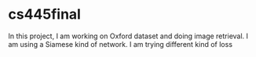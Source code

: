# cs445final
In this project, I am working on Oxford dataset and doing image retrieval. I am using a Siamese kind of network. I am trying different kind of loss 

